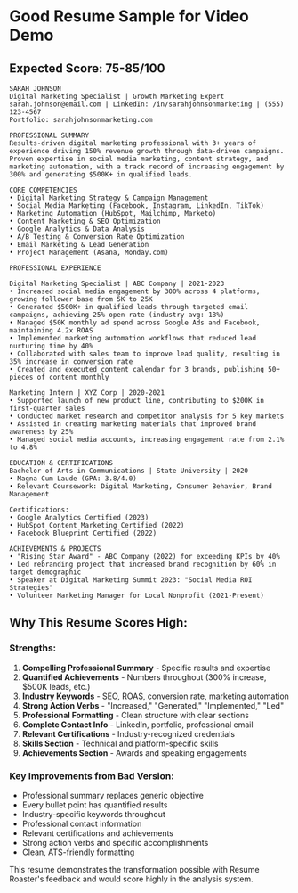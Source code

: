 # Good Resume Sample for Video Demo

## Expected Score: 75-85/100

```
SARAH JOHNSON
Digital Marketing Specialist | Growth Marketing Expert
sarah.johnson@email.com | LinkedIn: /in/sarahjohnsonmarketing | (555) 123-4567
Portfolio: sarahjohnsonmarketing.com

PROFESSIONAL SUMMARY
Results-driven digital marketing professional with 3+ years of experience driving 150% revenue growth through data-driven campaigns. Proven expertise in social media marketing, content strategy, and marketing automation, with a track record of increasing engagement by 300% and generating $500K+ in qualified leads.

CORE COMPETENCIES
• Digital Marketing Strategy & Campaign Management
• Social Media Marketing (Facebook, Instagram, LinkedIn, TikTok)
• Marketing Automation (HubSpot, Mailchimp, Marketo)
• Content Marketing & SEO Optimization
• Google Analytics & Data Analysis
• A/B Testing & Conversion Rate Optimization
• Email Marketing & Lead Generation
• Project Management (Asana, Monday.com)

PROFESSIONAL EXPERIENCE

Digital Marketing Specialist | ABC Company | 2021-2023
• Increased social media engagement by 300% across 4 platforms, growing follower base from 5K to 25K
• Generated $500K+ in qualified leads through targeted email campaigns, achieving 25% open rate (industry avg: 18%)
• Managed $50K monthly ad spend across Google Ads and Facebook, maintaining 4.2x ROAS
• Implemented marketing automation workflows that reduced lead nurturing time by 40%
• Collaborated with sales team to improve lead quality, resulting in 35% increase in conversion rate
• Created and executed content calendar for 3 brands, publishing 50+ pieces of content monthly

Marketing Intern | XYZ Corp | 2020-2021
• Supported launch of new product line, contributing to $200K in first-quarter sales
• Conducted market research and competitor analysis for 5 key markets
• Assisted in creating marketing materials that improved brand awareness by 25%
• Managed social media accounts, increasing engagement rate from 2.1% to 4.8%

EDUCATION & CERTIFICATIONS
Bachelor of Arts in Communications | State University | 2020
• Magna Cum Laude (GPA: 3.8/4.0)
• Relevant Coursework: Digital Marketing, Consumer Behavior, Brand Management

Certifications:
• Google Analytics Certified (2023)
• HubSpot Content Marketing Certified (2022)
• Facebook Blueprint Certified (2022)

ACHIEVEMENTS & PROJECTS
• "Rising Star Award" - ABC Company (2022) for exceeding KPIs by 40%
• Led rebranding project that increased brand recognition by 60% in target demographic
• Speaker at Digital Marketing Summit 2023: "Social Media ROI Strategies"
• Volunteer Marketing Manager for Local Nonprofit (2021-Present)
```

## Why This Resume Scores High:

### Strengths:
1. **Compelling Professional Summary** - Specific results and expertise
2. **Quantified Achievements** - Numbers throughout (300% increase, $500K leads, etc.)
3. **Industry Keywords** - SEO, ROAS, conversion rate, marketing automation
4. **Strong Action Verbs** - "Increased," "Generated," "Implemented," "Led"
5. **Professional Formatting** - Clean structure with clear sections
6. **Complete Contact Info** - LinkedIn, portfolio, professional email
7. **Relevant Certifications** - Industry-recognized credentials
8. **Skills Section** - Technical and platform-specific skills
9. **Achievements Section** - Awards and speaking engagements

### Key Improvements from Bad Version:
- Professional summary replaces generic objective
- Every bullet point has quantified results
- Industry-specific keywords throughout
- Professional contact information
- Relevant certifications and achievements
- Strong action verbs and specific accomplishments
- Clean, ATS-friendly formatting

This resume demonstrates the transformation possible with Resume Roaster's feedback and would score highly in the analysis system. 